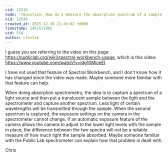 ```yaml
---
cid: 13219
node: ![Question: How do I measure the absorption spectrum of a sample?](../notes/lucca_fabani/12-30-2015/question-how-do-i-measure-the-absorption-spectrum-of-a-sample)
nid: 12549
created_at: 2015-12-30 21:45:02 +0000
timestamp: 1451511902
uid: 554
author: cfastie
---
```


I guess you are referring to the video on this page: https://publiclab.org/wiki/spectral-workbench-usage, which is this video: https://www.youtube.com/watch?v=idg10MiceEI.

I have not used that feature of Spectral Workbench, and I don't know how it has changed since the video was made. Maybe someone more familiar with that feature can help.

When doing absorption spectrometry, the idea is to capture a spectrum of a light source and then put a translucent sample between the light and the spectrometer and capture another spectrum. Less light of certain wavelengths will be transmitted through the sample. When the second spectrum is captured, the exposure settings on the camera in the spectrometer cannot change. If an automatic exposure feature of the camera allows the camera to adjust to the lower light levels with the sample in place, the difference between the two spectra will not be a reliable measure of how much light the sample absorbed. Maybe someone familiar with the Public Lab spectrometer can explain how that problem is dealt with.

Chris
